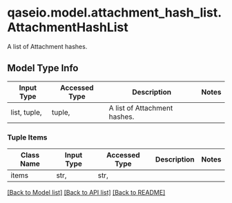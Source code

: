 # qaseio.model.attachment_hash_list.AttachmentHashList

A list of Attachment hashes.

## Model Type Info
Input Type | Accessed Type | Description | Notes
------------ | ------------- | ------------- | -------------
list, tuple,  | tuple,  | A list of Attachment hashes. | 

### Tuple Items
Class Name | Input Type | Accessed Type | Description | Notes
------------- | ------------- | ------------- | ------------- | -------------
items | str,  | str,  |  | 

[[Back to Model list]](../../README.md#documentation-for-models) [[Back to API list]](../../README.md#documentation-for-api-endpoints) [[Back to README]](../../README.md)

